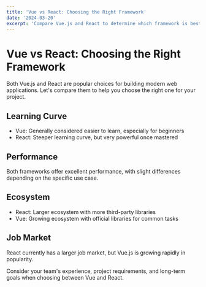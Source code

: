 ```yaml
---
title: 'Vue vs React: Choosing the Right Framework'
date: '2024-03-20'
excerpt: 'Compare Vue.js and React to determine which framework is best for your next project.'
---
```


# Vue vs React: Choosing the Right Framework

Both Vue.js and React are popular choices for building modern web applications. Let's compare them to help you choose the right one for your project.

## Learning Curve

- Vue: Generally considered easier to learn, especially for beginners
- React: Steeper learning curve, but very powerful once mastered

## Performance

Both frameworks offer excellent performance, with slight differences depending on the specific use case.

## Ecosystem

- React: Larger ecosystem with more third-party libraries
- Vue: Growing ecosystem with official libraries for common tasks

## Job Market

React currently has a larger job market, but Vue.js is growing rapidly in popularity.

Consider your team's experience, project requirements, and long-term goals when choosing between Vue and React.

